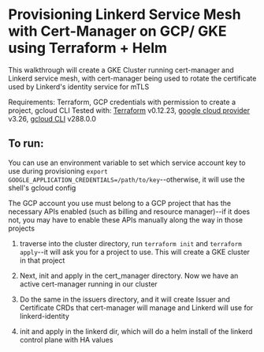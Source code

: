 # Provisioning Linkerd Service Mesh with Cert-Manager on GCP/ GKE using Terraform + Helm

This walkthrough will create a GKE Cluster running cert-manager and Linkerd service mesh, with cert-manager being used to rotate the certificate used by Linkerd's identity service for mTLS

Requirements: Terraform, GCP credentials with permission to create a project, gcloud CLI
Tested with: [Terraform](https://www.terraform.io/downloads.html) v0.12.23, [google cloud provider](https://www.terraform.io/docs/providers/google/index.html) v3.26, [gcloud CLI](https://cloud.google.com/sdk/docs/install) v288.0.0

## To run:

You can use an environment variable to set which service account key to use during provisioning `export GOOGLE_APPLICATION_CREDENTIALS=/path/to/key`--otherwise, it will use the shell's gcloud config

The GCP account you use must belong to a GCP project that has the necessary APIs enabled (such as billing and resource manager)--if it does not, you may have to enable these APIs manually along the way in those projects

1. traverse into the cluster directory, run `terraform init` and `terraform apply`--it will ask you for a project to use. This will create a GKE cluster in that project

2. Next, init and apply in the cert_manager directory. Now we have an active cert-manager running in our cluster

3. Do the same in the issuers directory, and it will create Issuer and Certificate CRDs that cert-manager will manage and Linkerd will use for linkerd-identity

4. init and apply in the linkerd dir, which will do a helm install of the linkerd control plane with HA values
